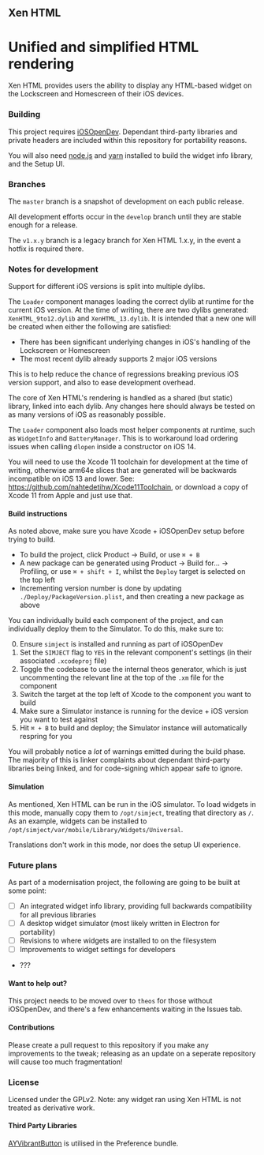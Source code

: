 ## Xen HTML
Unified and simplified HTML rendering
=========

Xen HTML provides users the ability to display any HTML-based widget on the Lockscreen and Homescreen of their iOS devices.

### Building

This project requires [iOSOpenDev](https://github.com/Matchstic/iOSOpenDev). Dependant third-party libraries and private headers are included within this repository for portability reasons.

You will also need [node.js](https://nodejs.org/en/) and [yarn](https://yarnpkg.com/) installed to build the widget info library, and the Setup UI.

### Branches

The `master` branch is a snapshot of development on each public release.

All development efforts occur in the `develop` branch until they are stable enough for a release.

The `v1.x.y` branch is a legacy branch for Xen HTML 1.x.y, in the event a hotfix is required there.

### Notes for development

Support for different iOS versions is split into multiple dylibs.

The `Loader` component manages loading the correct dylib at runtime for the current iOS version. At the time of writing, there are two dylibs generated: `XenHTML_9to12.dylib` and `XenHTML_13.dylib`. It is intended that a new one will be created when either the following are satisfied:

- There has been significant underlying changes in iOS's handling of the Lockscreen or Homescreen
- The most recent dylib already supports 2 major iOS versions

This is to help reduce the chance of regressions breaking previous iOS version support, and also to ease development overhead.

The core of Xen HTML's rendering is handled as a shared (but static) library, linked into each dylib. Any changes here should always be tested on as many versions of iOS as reasonably possible.

The `Loader` component also loads most helper components at runtime, such as `WidgetInfo` and `BatteryManager`. This is to workaround load ordering issues when calling `dlopen` inside a constructor on iOS 14.

You will need to use the Xcode 11 toolchain for development at the time of writing, otherwise arm64e slices that are generated will be backwards incompatible on iOS 13 and lower. See: https://github.com/nahtedetihw/Xcode11Toolchain, or download a copy of Xcode 11 from Apple and just use that.

#### Build instructions

As noted above, make sure you have Xcode + iOSOpenDev setup before trying to build.

- To build the project, click Product -> Build, or use `⌘ + B`
- A new package can be generated using Product -> Build for... -> Profiling, or use `⌘ + shift + I`, whilst the `Deploy` target is selected on the top left
- Incrementing version number is done by updating `./Deploy/PackageVersion.plist`, and then creating a new package as above

You can individually build each component of the project, and can individually deploy them to the Simulator. To do this, make sure to:

0. Ensure `simject` is installed and running as part of iOSOpenDev
1. Set the `SIMJECT` flag to `YES` in the relevant component's settings (in their associated `.xcodeproj` file)
2. Toggle the codebase to use the internal theos generator, which is just uncommenting the relevant line at the top of the `.xm` file for the component
3. Switch the target at the top left of Xcode to the component you want to build
4. Make sure a Simulator instance is running for the device + iOS version you want to test against
5. Hit `⌘ + B` to build and deploy; the Simulator instance will automatically respring for you

You will probably notice a *lot* of warnings emitted during the build phase. The majority of this is linker complaints about dependant third-party libraries being linked, and for code-signing which appear safe to ignore.

#### Simulation

As mentioned, Xen HTML can be run in the iOS simulator. To load widgets in this mode, manually copy them to `/opt/simject`, treating that directory as `/`. As an example, widgets can be installed to `/opt/simject/var/mobile/Library/Widgets/Universal`.

Translations don't work in this mode, nor does the setup UI experience.

### Future plans

As part of a modernisation project, the following are going to be built at some point:

- [ ] An integrated widget info library, providing full backwards compatibility for all previous libraries
- [ ] A desktop widget simulator (most likely written in Electron for portability)
- [ ] Revisions to where widgets are installed to on the filesystem
- [ ] Improvements to widget settings for developers
- ???

#### Want to help out?

This project needs to be moved over to `theos` for those without iOSOpenDev, and there's a few enhancements waiting in the Issues tab.

#### Contributions

Please create a pull request to this repository if you make any improvements to the tweak; releasing as an update on a seperate repository will cause too much fragmentation!

### License

Licensed under the GPLv2. Note: any widget ran using Xen HTML is not treated as derivative work. 

#### Third Party Libraries

[AYVibrantButton](https://github.com/a1anyip/AYVibrantButton) is utilised in the Preference bundle.
